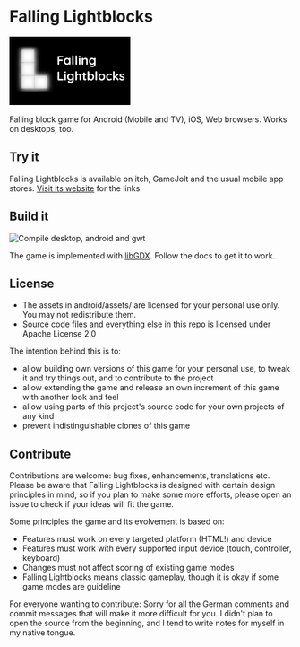 # Falling Lightblocks

![Logo](ios/data/Media.xcassets/Logo.imageset/libgdx@1x.png)

Falling block game for Android (Mobile and TV), iOS, Web browsers. Works on desktops, too.

## Try it

Falling Lightblocks is available on itch, GameJolt and the usual mobile app stores.
[Visit its website](https://www.golfgl.de/lightblocks/) for the links.

## Build it

![Compile desktop, android and gwt](https://github.com/MrStahlfelge/lightblocks/workflows/Compile%20desktop,%20android%20and%20gwt/badge.svg?branch=master&event=push)

The game is implemented with [libGDX](https://github.com/libgdx/libgdx). Follow the docs to get it
to work.

## License

* The assets in android/assets/ are licensed for your personal use only. You may not redistribute them.
* Source code files and everything else in this repo is licensed under Apache License 2.0

The intention behind this is to:

* allow building own versions of this game for your personal use, to tweak it and try things out, and
to contribute to the project
* allow extending the game and release an own increment of this game with another look and feel
* allow using parts of this project's source code for your own projects of any kind
* prevent indistinguishable clones of this game

## Contribute

Contributions are welcome: bug fixes, enhancements, translations etc. Please be aware that
Falling Lightblocks is designed with certain design principles in mind, so if you plan to make some
more efforts, please open an issue to check if your ideas will fit the game.

Some principles the game and its evolvement is based on:
* Features must work on every targeted platform (HTML!) and device
* Features must work with every supported input device (touch, controller, keyboard)
* Changes must not affect scoring of existing game modes
* Falling Lightblocks means classic gameplay, though it is okay if some game modes are guideline

For everyone wanting to contribute: Sorry for all the German comments and commit messages that will
make it more difficult for you. I didn't plan to open the source from the beginning, and I tend to
write notes for myself in my native tongue.

